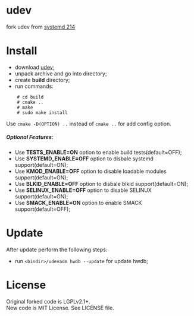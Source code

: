 # udev
fork udev from [systemd 214](https://github.com/vitalikp/systemd)

# Install
 - download [udev](https://github.com/vitalikp/udev/archive/master.tar.gz);
 - unpack archive and go into directory;
 - create **build** directory;
 - run commands:
```
	# cd build
	# cmake ..
	# make
	# sudo make install
```
Use `cmake -D(OPTION) ..` instead of `cmake ..` for add config option.
##### Optional Features:
 - Use **TESTS_ENABLE=ON** option to enable build tests(default=OFF);
 - Use **SYSTEMD_ENABLE=OFF** option to disbale systemd support(default=ON);
 - Use **KMOD_ENABLE=OFF** option to disable loadable modules support(default=ON);
 - Use **BLKID_ENABLE=OFF** option to disbale blkid support(default=ON);
 - Use **SELINUX_ENABLE=OFF** option to disable SELINUX support(default=ON);
 - Use **SMACK_ENABLE=ON** option to enable SMACK support(default=OFF);

# Update
After update perform the following steps:
 - run `<bindir>/udevadm hwdb --update` for update hwdb;

# License
Original forked code is LGPLv2.1+.<br/>
New code is MIT License. See LICENSE file.

